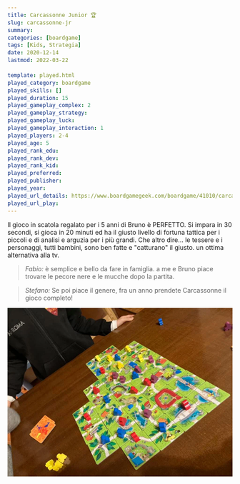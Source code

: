 ```yaml
---
title: Carcassonne Junior 🏆
slug: carcassonne-jr
summary: 
categories: [boardgame]
tags: [Kids, Strategia]
date: 2020-12-14
lastmod: 2022-03-22

template: played.html
played_category: boardgame
played_skills: []
played_duration: 15
played_gameplay_complex: 2
played_gameplay_strategy: 
played_gameplay_luck: 
played_gameplay_interaction: 1
played_players: 2-4
played_age: 5
played_rank_edu: 
played_rank_dev: 
played_rank_kid: 
played_preferred: 
played_publisher: 
played_year: 
played_url_details: https://www.boardgamegeek.com/boardgame/41010/carcassonne-junior
played_url_play: 
---
```


Il gioco in scatola regalato per i 5 anni di Bruno è PERFETTO.
Si impara in 30 secondi, si gioca in 20 minuti ed ha il giusto livello di fortuna tattica per i piccoli e di analisi e arguzia per i più grandi.
Che altro dire... le tessere e i personaggi, tutti bambini, sono ben fatte e "catturano" il giusto. un ottima alternativa alla tv.

> *Fabio:*
> è semplice e bello da fare in famiglia. a me e Bruno piace trovare le pecore nere e le mucche dopo la partita.

> *Stefano:*
> Se poi piace il genere, fra un anno prendete Carcassonne il gioco completo!

![](./img/carcassonne_jr.webp)

